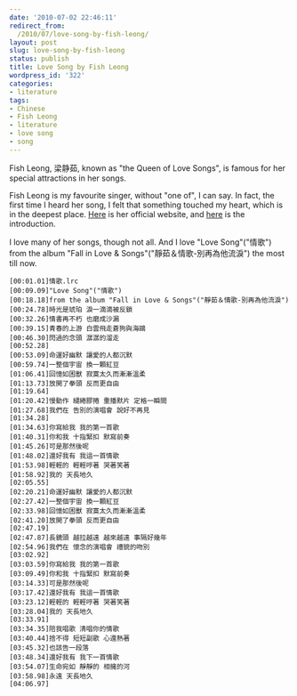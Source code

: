 ```yaml
---
date: '2010-07-02 22:46:11'
redirect_from:
  /2010/07/love-song-by-fish-leong/
layout: post
slug: love-song-by-fish-leong
status: publish
title: Love Song by Fish Leong
wordpress_id: '322'
categories:
- literature
tags:
- Chinese
- Fish Leong
- literature
- love song
- song
---
```


Fish Leong, 梁静茹, known as "the Queen of Love Songs", is famous for her special attractions in her songs.

Fish Leong is my favourite singer, without "one of", I can say. In fact, the first time I heard her song, I felt that something touched my heart, which is in the deepest place. [Here](http://www.fishleong.com.tw/) is her official website, and [here](http://en.wikipedia.org/wiki/Fish_Leong) is the introduction.

I love many of her songs, though not all. And I love "Love Song"("情歌") from the album "Fall in Love & Songs"("靜茹＆情歌-別再為他流淚") the most till now.

```
[00:01.01]情歌.lrc
[00:09.09]"Love Song"("情歌")
[00:18.18]from the album "Fall in Love & Songs"("靜茹＆情歌-別再為他流淚")
[00:24.78]時光是琥珀 淚一滴滴被反鎖
[00:32.26]情書再不朽 也磨成沙漏
[00:39.15]青春的上游 白雲飛走蒼狗與海鷗
[00:46.30]閃過的念頭 潺潺的溜走
[00:52.28]
[00:53.09]命運好幽默 讓愛的人都沉默
[00:59.74]一整個宇宙 換一顆紅豆
[01:06.41]回憶如困獸 寂寞太久而漸漸溫柔
[01:13.73]放開了拳頭 反而更自由
[01:19.64]
[01:20.42]慢動作 繾綣膠捲 重播默片 定格一瞬間
[01:27.68]我們在 告別的演唱會 說好不再見
[01:34.28]
[01:34.63]你寫給我 我的第一首歌
[01:40.31]你和我 十指緊扣 默寫前奏
[01:45.26]可是那然後呢
[01:48.02]還好我有 我這一首情歌
[01:53.98]輕輕的 輕輕哼著 哭著笑著
[01:58.92]我的 天長地久
[02:05.55]
[02:20.21]命運好幽默 讓愛的人都沉默
[02:27.42]一整個宇宙 換一顆紅豆
[02:33.98]回憶如困獸 寂寞太久而漸漸溫柔
[02:41.20]放開了拳頭 反而更自由
[02:47.19]
[02:47.87]長鏡頭 越拉越遠 越來越遠 事隔好幾年
[02:54.96]我們在 懷念的演唱會 禮貌的吻別
[03:02.92]
[03:03.59]你寫給我 我的第一首歌
[03:09.49]你和我 十指緊扣 默寫前奏
[03:14.33]可是那然後呢
[03:17.42]還好我有 我這一首情歌
[03:23.12]輕輕的 輕輕哼著 哭著笑著
[03:28.04]我的 天長地久
[03:33.91]
[03:34.35]陪我唱歌 清唱你的情歌
[03:40.44]捨不得 短短副歌 心還熱著
[03:45.32]也該告一段落
[03:48.34]還好我有 我下一首情歌
[03:54.07]生命宛如 靜靜的 相擁的河
[03:58.98]永遠 天長地久
[04:06.97]
```
